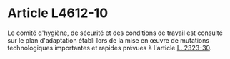 # Article L4612-10

Le comité d'hygiène, de sécurité et des conditions de travail est consulté sur le plan d'adaptation établi lors de la mise en œuvre de mutations technologiques importantes et rapides prévues à l'article [L. 2323-30][1].

 [1]: /affichCodeArticle.do?cidTexte=LEGITEXT000006072050&idArticle=LEGIARTI000006901960&dateTexte=&categorieLien=cid